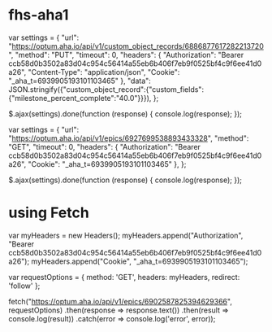 # fhs-aha1

var settings = {
  "url": "https://optum.aha.io/api/v1/custom_object_records/6886877617282213720",
  "method": "PUT",
  "timeout": 0,
  "headers": {
    "Authorization": "Bearer ccb58d0b3502a83d04c954c56414a55eb6b406f7eb9f0525bf4c9f6ee41d0a26",
    "Content-Type": "application/json",
    "Cookie": "_aha_t=6939905193101103465"
  },
  "data": JSON.stringify({"custom_object_record":{"custom_fields":{"milestone_percent_complete":"40.0"}}}),
};

$.ajax(settings).done(function (response) {
  console.log(response);
});






var settings = {
  "url": "https://optum.aha.io/api/v1/epics/6927699538893433328",
  "method": "GET",
  "timeout": 0,
  "headers": {
    "Authorization": "Bearer ccb58d0b3502a83d04c954c56414a55eb6b406f7eb9f0525bf4c9f6ee41d0a26",
    "Cookie": "_aha_t=6939905193101103465"
  },
};

$.ajax(settings).done(function (response) {
  console.log(response);
});


using Fetch 
=================

var myHeaders = new Headers();
myHeaders.append("Authorization", "Bearer ccb58d0b3502a83d04c954c56414a55eb6b406f7eb9f0525bf4c9f6ee41d0a26");
myHeaders.append("Cookie", "_aha_t=6939905193101103465");

var requestOptions = {
  method: 'GET',
  headers: myHeaders,
  redirect: 'follow'
};

fetch("https://optum.aha.io/api/v1/epics/6902587825394629366", requestOptions)
  .then(response => response.text())
  .then(result => console.log(result))
  .catch(error => console.log('error', error));
